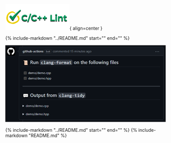 ![logo icon](images/logo_nobg.png){ align=center }

{%
   include-markdown "../README.md"
   start="<!--intro-start-->"
   end="<!--intro-end-->"
%}

![sample picture](images/demo_comment.png)

{%
   include-markdown "../README.md"
   start="<!--footer-start-->"
   end="<!--footer-end-->"
%}
{%
   include-markdown "README.md"
%}

